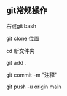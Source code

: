 ## git常规操作
右键git bash

git clone 位置

cd 新文件夹

git add .

git commit -m "注释"

git push -u origin main
